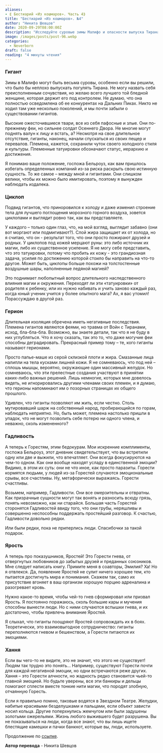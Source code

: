 ```yaml
---
aliases: 
- ⟪ Бестиарий «Из кошмаров». Часть 4⟫
title: "Бестиарий «Из кошмаров». №4"
author: "Никита Шевцов"
date: 2020-09-29T08:00:00Z
description: "Исследуйте суровые зимы Малифо и опасности выпуска Тирана в мир. Остерегайтесь гигантов, вернувшихся после многолетнего отсутствия, свирепых существ с уникальной культурой и иерархией, отмеченных племенными татуировками. Путешествуя по этому миру конкуренции и скрытых личностей, держитесь подальше от этих огромных существ, потому что они слишком велики, чтобы подражать им."
image: /images/posts/post-96.webp
categories:
  - Neverborn
draft: false
reading: "4 минуты чтения"
---
```


### Гигант

Зимы в Малифо могут быть весьма суровы, особенно если вы решили, что было бы неплохо выпускать погулять Тирана. Не могу назвать себя преисполненным сочувствия, но желаю всего лучшего той бледной женщине, которая держит его под контролем. Не думаю, что она полностью осведомлена об ее конкурентах на Дальних Пиках. Никто не ходил там уже несколько поколений, и мы почти забыли о существовании гигантов.

Высокие ожесточившиеся твари, все из себя пафосные и злые. Они по-прежнему феи, но сильнее солдат Осеннего Двора. Не многие могут поднять валун к лицу и встать, а? Несмотря на свое длительное отсутствие, гиганты, наконец, начали спускаться из своих пещер и перевалов. Племена, кажется, сохранили чуток своего холодного стиля и культуры. Племенные татуировки обозначают статус, иерархию и достижения.

Я понимаю ваше положение, госпожа Бельроуз, как вам пришлось избегать определенных компаний из-за риска раскрыть свою истинную сущность. То же самое – между мной и гигантами. Они слишком велики, чтобы их можно было имитировать, поэтому я вынужден наблюдать издалека.

### Циклоп

Подвид гигантов, что приноровился к холоду и даже изменил строение тела для лучшего поглощения морозного горного воздуха, зовется циклопами и выглядит ровно так, как вы представляете.

У каждого – только один глаз, что, на мой взгляд, выглядит забавно (они вот моргают или подмигивают?). Слой жира защищает их от холода, но я считаю, что он - результат того, что они просто пожирают друзей и родных. У циклопов под кожей мерцают руны: это либо источник их магии, либо их существенное усиление. Я не могу себе представить, что это татуировки, потому что пробить их кожу - это грандиозная задача, усилия по достижению которой стоило бы направить на что-то другое. Может быть, циклопы больше похожи на толстостенные воздушные шары, наполненные ледяной магией?

Это поднимает любопытный вопрос длительного наследственного влияния магии и окружения. Переходят ли эти «татуировки» от родителя к ребенку, или их нужно набивать и учить заново каждый раз, когда юный ученик учится у более опытного мага? Ах, я вас утомил! Порассуждаю в другой раз.

### Герион

Длительная изоляция обречена иметь негативные последствия. Племена гигантов являются феями, но травма от Войн с Тиранами, исход, бла-бла-бла. Возможно, вы знаете детали, так что я не буду в них углубляться. Что я хочу сказать, так это то, что даже могучие феи способны деградировать. Прекрасный пример тому – те, кого гиганты называют герионами.

Просто папье-маше из серой склизкой плоти и жира. Смазанные лица налипли на тела кусками лишней кожи. Я не сомневаюсь, что под ней – сплошь мышцы, вероятно, окружающие один массивный желудок. Но сомневаюсь, что эти прелестные создания участвуют в принятии каких-либо важных решений. Лишь немногие, которых мне довелось видеть, не игнорировались другими членами своих племен, и я думаю, что герионы напоминают им о позорных страницах их общего прошлого.

Удивлен, что гиганты позволяют им жить, если честно. Столь мутировавший шарж на собственный народ, пробирающийся по горам, наблюдать неприятно. Но, быть может, племена настолько пришли в упадок, что не могут позволить себе потерю ни одного члена, и неважно, сколь измененного?

### Гадливость

А теперь к Горестям, этим бедокурам. Мои искренние комплименты, госпожа Бельроуз, этот дневник свидетельствует, что вы встретили одну или две и выжили, что впечатляет. Они всегда фокусируются на чем-то одном. Как они вообще находят усладу в единственной эмоции? Видимо, в этом их суть: они не что иное, как просто паразиты. Горести кормятся людьми, у людей из-за Горестей случаются эмоциональные срывы, все счастливы. Ну, метафорически выражаясь. Горести счастливы.

Возьмем, например, Гадливости. Они все омерзительны и отвратны. Как призрачные сущности могут так вонять и разносить всюду грязь, понять невозможно, как ни старайся. Большая часть Горестей сторонятся Гадливостей ввиду того, что они грубы, неряшливы и совершенно неспособны поддержать простейший разговор. К счастью, Гадливости довольно редки.

Или были редки, пока не приперлись люди. Спасибочки за такой подарок.

### Ярость

А теперь про показушников, Яростей! Это Горести гнева, от отвергнутых любовников до забытых друзей и преданных союзников. Мне следует написать книгу. Примите меня в соавторы, Эмилия? Ха! Но я отвлекся. Да, появление Яростей не сулит ничего хорошее тем, кто пытается достигнуть мира и понимания. Скажем так, само их присутствие вгоняет в ваш организм хорошую порцию адреналина и разогревает кровь.

Нужно какое-то время, чтобы чей-то гнев сформировал или призвал Ярость. Я постоянно поражаюсь, сколь большие кары и мучения способны вынести люди. Но с ними случаются вспышки гнева, и их достаточно, чтобы привлечь внимание Яростей.

Я слыхал, что гиганты поощряют Яростей сопровождать их в боях. Теоретически, это взаимовыгодное сотрудничество: гиганты переполняются гневом и бешенством, а Горести питаются их эмоциями.

### Хання

Если вы чего-то не видите, это не значит, что этого не существует! Людям так трудно это понять… Например, существуют Горести почти для каждой негативной эмоции, но одни встречаются реже других. Хання – это Горести алчности, но жадность редко становится чьей-то главной эмоцией. Но будьте уверены, все эти банкиры и дельцы помогают сплести вместе тонкие нити магии, что породят злобную, отчаянную Горесть.

Если я правильно помню, таковые водятся в Звездном Театре. Желудки, набитые красивыми безделушками и пальцами, если объект зависти носил кольца. Другие поперхнулись жемчугом или были задушены золотыми ожерельями. Жизнь любого выжившего будет разрушена. Вы не показываться на люди, когда все знают, что вы лишь ищете блестящие камешки и пачки банкнот, которые вы, люди, используете.


Продолжение по [ссылке](http://malifaux.vercel.app/posts/post-100).


**Автор перевода** - Никита Шевцов